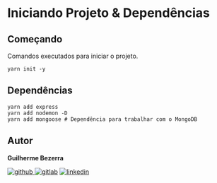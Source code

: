 # Iniciando Projeto & Dependências

## Começando

Comandos executados para iniciar o projeto.

```Shell
yarn init -y
```

## Dependências

```Shell
yarn add express
yarn add nodemon -D
yarn add mongoose # Dependência para trabalhar com o MongoDB
```

## Autor

**Guilherme Bezerra**

[![github](http://ap.imagensbrasil.org/images/2018/12/10/github-logo-1.png) ](http://www.github.com/gbdsantos)
[![gitlab](http://ap.imagensbrasil.org/images/2018/12/10/gitlab-32.png)](https://gitlab.com/gbdsantos1)
[![linkedin](http://ap.imagensbrasil.org/images/2018/12/10/linkedin-1.png)](https://www.linkedin.com/in/gbdsantos/)
